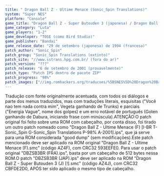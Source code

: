 ```yaml
---
title: " Dragon Ball Z - Ultime Menace (Sonic_Spin Translations)"
system: "Super NES"
platform: "Console"
game_title: "Dragon Ball Z - Super Butouden 3 (japonesa) / Dragon Ball Z - Ultime Menace (francesa)"
game_category: "Luta"
game_players: "1-2"
game_developer: "TOSE (como Bird Studio)"
game_publisher: "Bandai"
game_release_date: "29 de setembro (japonesa) de 1994 (francesa)"
patch_author: "Sonic_Spin"
patch_group: "Sonic_Spin Translations (extinto)"
patch_site: "//www.sstrans.hpg.com.br/ (fora do ar)"
patch_version: "???"
patch_release: "6 de setembro de 2001 (provavelmente)"
patch_type: "Patch IPS dentro de pacote ZIP"
patch_progress: "98%"
patch_images: ["//img.romhackers.org/traducoes/%5BSNES%5D%20Dragon%20Ball%20Z%20-%20Ultime%20Menace%20-%20Sonic_Spin%20Translations%20-%201.png","//img.romhackers.org/traducoes/%5BSNES%5D%20Dragon%20Ball%20Z%20-%20Ultime%20Menace%20-%20Sonic_Spin%20Translations%20-%202.png","//img.romhackers.org/traducoes/%5BSNES%5D%20Dragon%20Ball%20Z%20-%20Ultime%20Menace%20-%20Sonic_Spin%20Translations%20-%203.png"]
---
```

Tradução com fonte originalmente acentuada, com todos os diálogos e parte dos menus traduzidos, mas com traduções literais, esquisitas ("Você nao tem nada contra mim", Vegeta ganhando de Trunks) e parciais ("Energia Vague", nome dos golpes) e um erro notável de português (Goten ganhando de Dabura, iniciando frase com minúscula).ATENÇÃO:O patch original foi feito sobre uma ROM com cabeçalho, por conta disso, foi tirado um outro patch nomeado como "Dragon Ball Z - Ultime Menace (F) [I-BR T-Sonic_Spin G-Sonic_Spin Translations P-98% A-2001].ips", que já serve para uma ROM considerada "good dump" (sem modificações).Este patch mencionado deve ser aplicado na ROM original "Dragon Ball Z - Ultime Menace (F).smc" (código AZ4F), com CRC32 593EEFE0. Para usar o patch original "DBZSB3BR (FRA).ips", basta por um cabeçalho de 512 bytes nessa ROM.O patch "DBZSB3BR (JAP).ips" deve ser aplicado na ROM "Dragon Ball Z - Super Butouden 3 (J) [!].smc" (código AZ4J), com CRC32 CBFDE2D0, APÓS ter sido aplicado o mesmo tipo de cabeçalho.